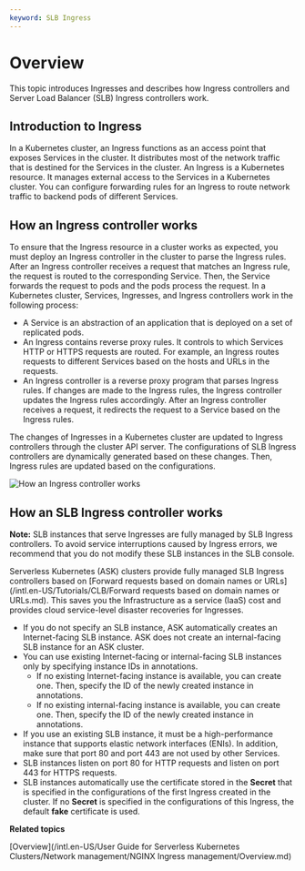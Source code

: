 ```yaml
---
keyword: SLB Ingress
---
```


# Overview

This topic introduces Ingresses and describes how Ingress controllers and Server Load Balancer \(SLB\) Ingress controllers work.

## Introduction to Ingress

In a Kubernetes cluster, an Ingress functions as an access point that exposes Services in the cluster. It distributes most of the network traffic that is destined for the Services in the cluster. An Ingress is a Kubernetes resource. It manages external access to the Services in a Kubernetes cluster. You can configure forwarding rules for an Ingress to route network traffic to backend pods of different Services.

## How an Ingress controller works

To ensure that the Ingress resource in a cluster works as expected, you must deploy an Ingress controller in the cluster to parse the Ingress rules. After an Ingress controller receives a request that matches an Ingress rule, the request is routed to the corresponding Service. Then, the Service forwards the request to pods and the pods process the request. In a Kubernetes cluster, Services, Ingresses, and Ingress controllers work in the following process:

-   A Service is an abstraction of an application that is deployed on a set of replicated pods.
-   An Ingress contains reverse proxy rules. It controls to which Services HTTP or HTTPS requests are routed. For example, an Ingress routes requests to different Services based on the hosts and URLs in the requests.
-   An Ingress controller is a reverse proxy program that parses Ingress rules. If changes are made to the Ingress rules, the Ingress controller updates the Ingress rules accordingly. After an Ingress controller receives a request, it redirects the request to a Service based on the Ingress rules.

The changes of Ingresses in a Kubernetes cluster are updated to Ingress controllers through the cluster API server. The configurations of SLB Ingress controllers are dynamically generated based on these changes. Then, Ingress rules are updated based on the configurations.

![How an Ingress controller works](https://static-aliyun-doc.oss-accelerate.aliyuncs.com/assets/img/en-US/0511674161/p207789.png)

## How an SLB Ingress controller works

**Note:** SLB instances that serve Ingresses are fully managed by SLB Ingress controllers. To avoid service interruptions caused by Ingress errors, we recommend that you do not modify these SLB instances in the SLB console.

Serverless Kubernetes \(ASK\) clusters provide fully managed SLB Ingress controllers based on [Forward requests based on domain names or URLs](/intl.en-US/Tutorials/CLB/Forward requests based on domain names or URLs.md). This saves you the Infrastructure as a service \(IaaS\) cost and provides cloud service-level disaster recoveries for Ingresses.

-   If you do not specify an SLB instance, ASK automatically creates an Internet-facing SLB instance. ASK does not create an internal-facing SLB instance for an ASK cluster.
-   You can use existing Internet-facing or internal-facing SLB instances only by specifying instance IDs in annotations.
    -   If no existing Internet-facing instance is available, you can create one. Then, specify the ID of the newly created instance in annotations.
    -   If no existing internal-facing instance is available, you can create one. Then, specify the ID of the newly created instance in annotations.
-   If you use an existing SLB instance, it must be a high-performance instance that supports elastic network interfaces \(ENIs\). In addition, make sure that port 80 and port 443 are not used by other Services.
-   SLB instances listen on port 80 for HTTP requests and listen on port 443 for HTTPS requests.
-   SLB instances automatically use the certificate stored in the **Secret** that is specified in the configurations of the first Ingress created in the cluster. If no **Secret** is specified in the configurations of this Ingress, the default **fake** certificate is used.

**Related topics**  


[Overview](/intl.en-US/User Guide for Serverless Kubernetes Clusters/Network management/NGINX Ingress management/Overview.md)

